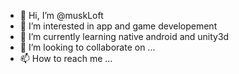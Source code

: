 - 👋 Hi, I’m @muskLoft
- 👀 I’m interested in app and game developement 
- 🌱 I’m currently learning native android and unity3d
- 💞️ I’m looking to collaborate on ...
- 📫 How to reach me ...

<!---
muskLoft/muskLoft is a ✨ special ✨ repository because its `README.md` (this file) appears on your GitHub profile.
You can click the Preview link to take a look at your changes.
--->
